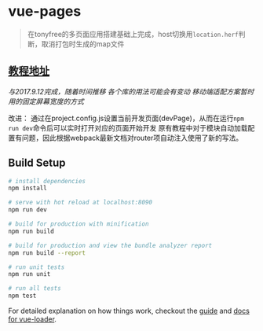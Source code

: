 # vue-pages

> 在tonyfree的多页面应用搭建基础上完成，host切换用`location.herf`判断，取消打包时生成的map文件

## [教程地址](https://github.com/tonyfree/blog/issues/1)

*与2017.9.12完成，随着时间推移 各个库的用法可能会有变动 移动端适配方案暂时用的固定屏幕宽度的方式*

改进：
通过在project.config.js设置当前开发页面(devPage)，从而在运行`npm run dev`命令后可以实时打开对应的页面开始开发
原有教程中对于模块自动加载配置有问题，因此根据webpack最新文档对router项自动注入使用了新的写法。

## Build Setup

``` bash
# install dependencies
npm install

# serve with hot reload at localhost:8090
npm run dev

# build for production with minification
npm run build

# build for production and view the bundle analyzer report
npm run build --report

# run unit tests
npm run unit

# run all tests
npm test
```

For detailed explanation on how things work, checkout the [guide](http://vuejs-templates.github.io/webpack/) and [docs for vue-loader](http://vuejs.github.io/vue-loader).

<!-- 尝试针对不同的环境用不同的接口 联调之前有无模拟接口-->
